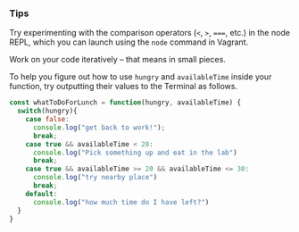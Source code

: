 ### Tips

Try experimenting with the comparison operators (`<`, `>`, `===`, etc.) in the node REPL, which you can launch using the `node` command in Vagrant.

Work on your code iteratively – that means in small pieces. 

To help you figure out how to use `hungry` and `availableTime` inside your function, try outputting their values to the Terminal as follows.

```javascript
const whatToDoForLunch = function(hungry, availableTime) {
  switch(hungry){
    case false:
      console.log("get back to work!");
      break;
    case true && availableTime < 20:
      console.log("Pick something up and eat in the lab")
      break;
    case true && availableTime >= 20 && availableTime <= 30:
      console.log("try nearby place")
      break;
    default:
      console.log("how much time do I have left?")
  }
}
```